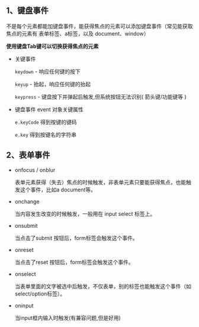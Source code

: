 ## 1、键盘事件

不是每个元素都能加键盘事件，能获得焦点的元素可以添加键盘事件（常见能获取焦点的元素有 表单标签、a标签，以及 document、window）

**使用键盘Tab键可以切换获得焦点的元素**

- 关键事件

  `keydown`   -  响应任何键的按下

  `keyup`   -  抬起，响应任何键的抬起

  `keypress`   -  键盘按下并弹起后触发,但系统按钮无法识别( 箭头键/功能键等 )   

- 键盘事件 event 对象关键属性

  `e.keyCode` 得到按键的键码

  `e.key` 得到按键名的字符串

## 2、表单事件

- onfocus / onblur

  表单元素获得（失去）焦点的时候触发，非表单元素只要能获得焦点，也能触发这个事件，比如a document等。

- onchange

  当内容发生改变的时候触发，一般用在 input select 标签上。

- onsubmit

  当点击了submit 按钮后，form标签会触发这个事件。

- onreset

  当点击了reset 按钮后，form标签会触发这个事件。

- onselect

  当表单里面的文字被选中后触发，不仅表单，别的标签也能触发这个事件（如select/option标签）。

- oninput      

  当input框内输入时触发(有兼容问题,但是好用)   